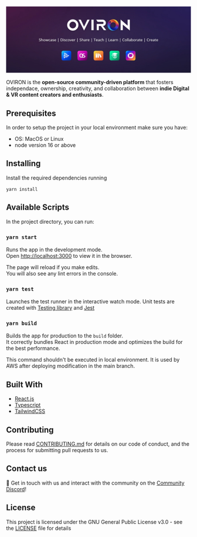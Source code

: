 ![OVIRON, the platform for the indie Digital & VR content creation community](https://raw.githubusercontent.com/OvironGroup/Oviron-app/main/docs/OVIRON%20GitHub%20banner.jpg)

OVIRON is the **open-source community-driven platform** that fosters independace, ownership, creativity, and collaboration between **indie Digital & VR content creators and enthusiasts**.

## Prerequisites

In order to setup the project in your local environment make sure you have:

- OS: MacOS or Linux
- node version 16 or above

## Installing

Install the required dependencies running

```
yarn install
```

## Available Scripts

In the project directory, you can run:

### `yarn start`

Runs the app in the development mode.\
Open [http://localhost:3000](http://localhost:3000) to view it in the browser.

The page will reload if you make edits.\
You will also see any lint errors in the console.

### `yarn test`

Launches the test runner in the interactive watch mode.
Unit tests are created with [Testing library](https://testing-library.com/) and [Jest](https://jestjs.io/)

### `yarn build`

Builds the app for production to the `build` folder.\
It correctly bundles React in production mode and optimizes the build for the best performance.

This command shouldn't be executed in local environment. It is used by AWS after deploying modification in the main branch.

## Built With

* [React.js](https://reactjs.org/)
* [Typescript](https://www.typescriptlang.org/)
* [TailwindCSS](https://tailwindcss.com/)

## Contributing

Please read [CONTRIBUTING.md](CONTRIBUTING.md) for details on our code of conduct, and the process for submitting pull requests to us.

## Contact us
🤗 Get in touch with us and interact with the community on the [Community Discord](https://discord.gg/Aeaw8BPMDx)!

## License

This project is licensed under the GNU General Public License v3.0 - see the [LICENSE](LICENSE) file for details
